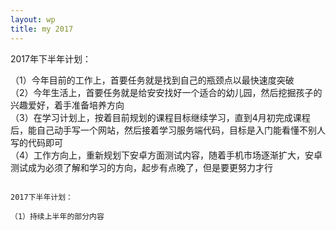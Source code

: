 ```yaml
---
layout: wp
title: my 2017
---
```




2017年下半年计划：  

（1）今年目前的工作上，首要任务就是找到自己的瓶颈点以最快速度突破  
（2）今年生活上，首要任务就是给安安找好一个适合的幼儿园，然后挖掘孩子的兴趣爱好，着手准备培养方向   
（3）在学习计划上，按着目前规划的课程目标继续学习，直到4月初完成课程后，能自己动手写一个网站，然后接着学习服务端代码，目标是入门能看懂不别人写的代码即可   
（4）工作方向上，重新规划下安卓方面测试内容，随着手机市场逐渐扩大，安卓测试成为必须了解和学习的方向，起步有点晚了，但是要更努力才行    
```  

2017下半年计划：  

（1）持续上半年的部分内容   




